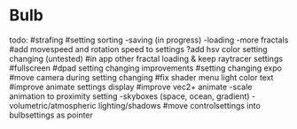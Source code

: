 # Bulb

todo:
#strafing
#setting sorting
-saving (in progress)
-loading
-more fractals
#add movespeed and rotation speed to settings
?add hsv color setting changing (untested)
#in app other fractal loading & keep raytracer settings
#fullscreen
#dpad setting changing improvements
#setting changing expo
#move camera during setting changing
#fix shader menu light color text
#improve animate settings display
#improve vec2+ animate 
-scale animation to proximity setting
-skyboxes (space, ocean, gradient)
-volumetric/atmospheric lighting/shadows 
#move controlsettings into bulbsettings as pointer